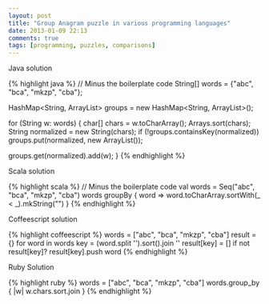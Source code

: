 ```yaml
---
layout: post
title: "Group Anagram puzzle in various programming languages"
date: 2013-01-09 22:13
comments: true
tags: [programming, puzzles, comparisons]
---
```


Java solution

{% highlight java %}
// Minus the boilerplate code
String[] words = {"abc", "bca", "mkzp", "cba"};

HashMap<String, ArrayList<String>> groups = new HashMap<String, ArrayList<String>>();

for (String w: words) {
  char[] chars = w.toCharArray();
  Arrays.sort(chars);
  String normalized = new String(chars);
  if (!groups.containsKey(normalized))
    groups.put(normalized, new ArrayList<String>());

  groups.get(normalized).add(w);
}
{% endhighlight %}

Scala solution

{% highlight scala %}
// Minus the boilerplate code
val words = Seq("abc", "bca", "mkzp", "cba")
words groupBy { word => word.toCharArray.sortWith(_ < _).mkString("") }
{% endhighlight %}

Coffeescript solution

{% highlight coffeescript %}
  words = ["abc", "bca", "mkzp", "cba"]
  result = {}
  for word in words
    key = (word.split '').sort().join ''
    result[key] = [] if not result[key]?
    result[key].push word
{% endhighlight %}

Ruby Solution

{% highlight ruby %}
words = ["abc", "bca", "mkzp", "cba"]
words.group_by { |w| w.chars.sort.join }
{% endhighlight %}
